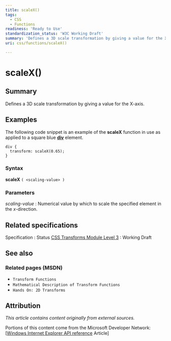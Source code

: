 ```yaml
---
title: scaleX()
tags:
  - CSS
  - Functions
readiness: 'Ready to Use'
standardization_status: 'W3C Working Draft'
summary: 'Defines a 3D scale transformation by giving a value for the X-axis.'
uri: css/functions/scaleX()

---
```

# scaleX()

## Summary

Defines a 3D scale transformation by giving a value for the X-axis.

## Examples

The following code snippet is an example of the **scaleX** function in use as applied to a square blue [**div**](/html/elements/div) element.

    div {
      transform: scaleX(0.65);
    }

### Syntax

**scaleX** `( <scaling-value> )`

### Parameters

*scaling-value*
:   Numerical value by which to scale the specified element in the *x*-direction.

## Related specifications

Specification
:   Status
[CSS Transforms Module Level 3](http://www.w3.org/TR/css3-transforms/)
:   Working Draft

## See also

### Related pages (MSDN)

-   `Transform Functions`
-   `Mathematical Description of Transform Functions`
-   `Hands On: 2D Transforms`

## Attribution

*This article contains content originally from external sources.*

Portions of this content come from the Microsoft Developer Network: [[Windows Internet Explorer API reference](http://msdn.microsoft.com/en-us/library/ie/hh828809%28v=vs.85%29.aspx) Article]


